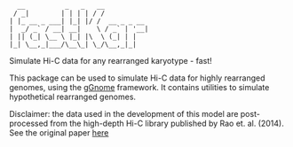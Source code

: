 ```
  __          _   _   __           
 / _|        | | | | / /           
| |_ __ _ ___| |_| |/ /  __ _ _ __ 
|  _/ _` / __| __|    \ / _` | '__|
| || (_| \__ \ |_| |\  \ (_| | |   
|_| \__,_|___/\__\_| \_/\__,_|_|   
```

Simulate Hi-C data for any rearranged karyotype - fast!                               

This package can be used to simulate Hi-C data for highly rearranged genomes, using the [gGnome](https://github.com/mskilab-org/gGnome) framework. It contains utilities to simulate hypothetical rearranged genomes.

Disclaimer: the data used in the development of this model are post-processed from the high-depth Hi-C library published by Rao et. al. (2014). See the original paper [here](https://pubmed.ncbi.nlm.nih.gov/25497547/)
